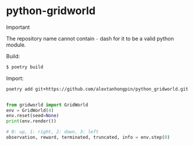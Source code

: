 # python-gridworld


> [!IMPORTANT]  
> The repository name cannot contain `-` dash for it to be a valid python module.

Build:

```bash
$ poetry build
```

Import:

```bash
poetry add git+https://github.com/alextanhongpin/python_gridworld.git
```

```python

from gridworld import GridWorld
env = GridWorld(4)
env.reset(seed=None)
print(env.render())

# 0: up, 1: right, 2: down, 3: left
observation, reward, terminated, truncated, info = env.step(0) 
```
